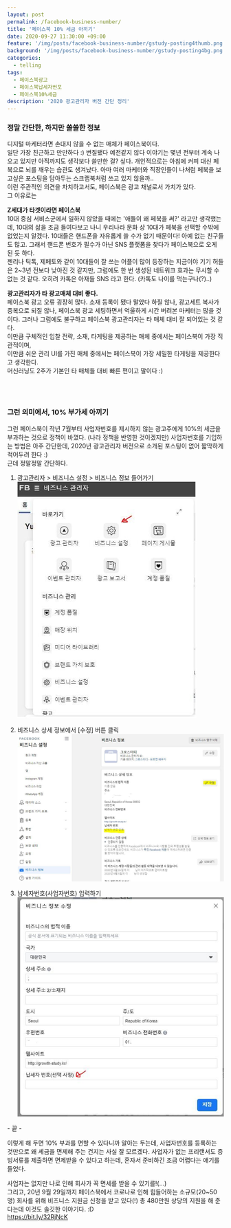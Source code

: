 ```yaml
---
layout: post
permalink: /facebook-business-number/
title: '페이스북 10% 세금 아끼기'
date: 2020-09-27 11:30:00 +09:00
feature: '/img/posts/facebook-business-number/gstudy-posting4thumb.png'
background: '/img/posts/facebook-business-number/gstudy-posting4bg.png'
categories:
  - telling
tags:
  - 페이스북광고
  - 페이스북납세자번포
  - 페이스북10%세금
description: '2020 광고관리자 버전 간단 정리'
---
```


### 정말 간단한, 하지만 쏠쏠한 정보

 디지털 마케터라면 손대지 않을 수 없는 매체가 페이스북이다.  
 일단 가장 친근하고 만만하다 :) 변질됐다 예전같지 않다 이야기는 몇년 전부터 계속 나오고 있지만 아직까지도 생각보다 쓸만한 걸? 싶다. 개인적으로는 아침에 커피 대신 페북으로 뇌를 깨우는 습관도 생겨났다. 아마 여러 마케터와 직장인들이 나처럼 페북을 보고싶은 포스팅을 담아두는 스크랩북처럼 쓰고 있지 않을까..  
 이런 주관적인 의견을 차치하고서도, 페이스북은 광고 채널로서 가치가 있다.  
 그 이유로는  

 **Z세대가 타겟이라면 페이스북**  
 10대 중심 서비스군에서 일하지 않았을 때에는 '애들이 왜 페북을 써?' 라고만 생각했는데, 10대의 삶을 조금 들여다보고 나니 우리나라 문화 상 10대가 페북을 선택할 수밖에 없었는지 알겠다. 10대들은 핸드폰을 자유롭게 쓸 수가 없기 때문이다! 아예 없는 친구들도 많고. 그래서 핸드폰 번호가 필수가 아닌 SNS 플랫폼을 찾다가 페이스북으로 오게 된 듯 하다.  
 젠리나 틱톡, 제페토와 같이 10대들이 잘 쓰는 어플이 많이 등장하는 지금이야 기기 허들은 2~3년 전보다 낮아진 것 같지만, 그럼에도 한 번 생성된 네트워크 효과는 무시할 수 없는 것 같다. 오히려 카톡은 아재들 SNS 라고 한다. (카톡도 나이를 먹는구나(?)..)  

 **광고관리자가 타 광고매체 대비 좋다.**   
 페이스북 광고 오류 굉장히 많다. 소재 등록이 됐다 말았다 하질 않나, 광고세트 복사가 중복으로 되질 않나, 페이스북 광고 세팅하면서 억울하게 시간 버려본 마케터는 많을 것이다. 그러나 그럼에도 불구하고 페이스북 광고관리자는 타 매체 대비 잘 되어있는 것 같다.  
 이만큼 구체적인 입찰 전략, 소재, 타게팅을 제공하는 매체 중에서는 페이스북이 가장 직관적이며,  
 이만큼 쉬운 관리 UI를 가진 매체 중에서는 페이스북이 가장 세밀한 타게팅을 제공한다고 생각한다.  
 머신러닝도 2주가 기본인 타 매체들 대비 빠른 편이고 말이다 :)  
 <br/>
 <br/>
 <br/>

### 그런 의미에서, 10% 부가세 아끼기  

 그런 페이스북이 작년 7월부터 사업자번호를 제시하지 않는 광고주에게 10%의 세금을 부과하는 것으로 정책이 바꼈다. (나라 정책을 반영한 것이겠지만) 사업자번호를 기입하는 방법은 아주 간단한데, 2020년 광고관리자 버전으로 소개된 포스팅이 없어 짧막하게 적어두려 한다 :)  
 근데 정말정말 간단하다.  

 1. 광고관리자 > 비즈니스 설정 > 비즈니스 정보 들어가기
![페이스북 비즈니스 정보](/img/posts/facebook-business-number/fb-business1.jpg)

 2. 비즈니스 상세 정보에서 [수정] 버튼 클릭
![페이스북 비즈니스 정보 수정](/img/posts/facebook-business-number/fb-business2.jpg)

 3. 납세자번호(사업자번호) 입력하기
 ![페이스북 납세자번호](/img/posts/facebook-business-number/fb-business3.jpg)

 \- 끝 -

 이렇게 해 두면 10% 부과를 면할 수 있다니까 알아는 두는데, 사업자번호를 등록하는 것만으로 왜 세금을 면제해 주는 건지는 사실 잘 모르겠다. 사업자가 없는 프리랜서도 증빙서류를 제출하면 면제받을 수 있다고 하는데, 혼자서 준비하긴 조금 어렵다는 얘기를 들었다.  

 사업자는 없지만 나로 인해 회사가 꼭 면세를 받을 수 있기를!(...)  
 그리고, 20년 9월 29일까지 페이스북에서 코로나로 인해 힘들어하는 소규모(20~50명) 회사를 위해 비즈니스 지원금 신청을 받고 있다(!) 총 480만원 상당의 지원을 해 준다는데 이것도 솔깃한 이야기다. :D  
 https://bit.ly/32RjNcK  
